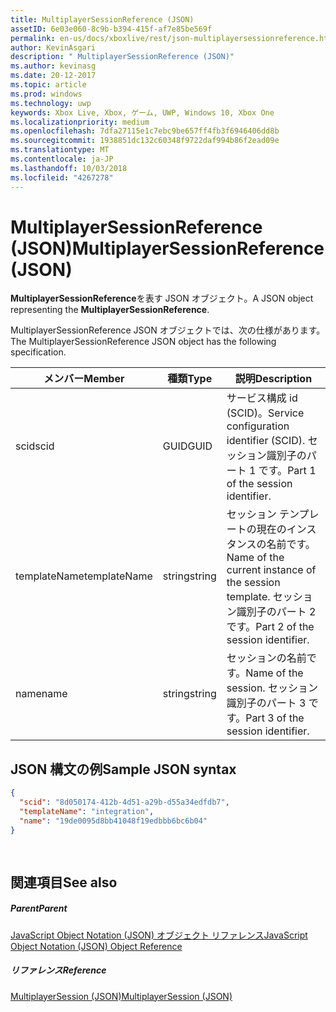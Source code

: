 ```yaml
---
title: MultiplayerSessionReference (JSON)
assetID: 6e03e060-8c9b-b394-415f-af7e85be569f
permalink: en-us/docs/xboxlive/rest/json-multiplayersessionreference.html
author: KevinAsgari
description: " MultiplayerSessionReference (JSON)"
ms.author: kevinasg
ms.date: 20-12-2017
ms.topic: article
ms.prod: windows
ms.technology: uwp
keywords: Xbox Live, Xbox, ゲーム, UWP, Windows 10, Xbox One
ms.localizationpriority: medium
ms.openlocfilehash: 7dfa27115e1c7ebc9be657ff4fb3f6946406dd8b
ms.sourcegitcommit: 1938851dc132c60348f9722daf994b86f2ead09e
ms.translationtype: MT
ms.contentlocale: ja-JP
ms.lasthandoff: 10/03/2018
ms.locfileid: "4267278"
---
```

# <a name="multiplayersessionreference-json"></a><span data-ttu-id="bef3c-104">MultiplayerSessionReference (JSON)</span><span class="sxs-lookup"><span data-stu-id="bef3c-104">MultiplayerSessionReference (JSON)</span></span>
<span data-ttu-id="bef3c-105">**MultiplayerSessionReference**を表す JSON オブジェクト。</span><span class="sxs-lookup"><span data-stu-id="bef3c-105">A JSON object representing the **MultiplayerSessionReference**.</span></span> 
<a id="ID4EQ"></a>

  
 
<span data-ttu-id="bef3c-106">MultiplayerSessionReference JSON オブジェクトでは、次の仕様があります。</span><span class="sxs-lookup"><span data-stu-id="bef3c-106">The MultiplayerSessionReference JSON object has the following specification.</span></span>
 
| <span data-ttu-id="bef3c-107">メンバー</span><span class="sxs-lookup"><span data-stu-id="bef3c-107">Member</span></span>| <span data-ttu-id="bef3c-108">種類</span><span class="sxs-lookup"><span data-stu-id="bef3c-108">Type</span></span>| <span data-ttu-id="bef3c-109">説明</span><span class="sxs-lookup"><span data-stu-id="bef3c-109">Description</span></span>| 
| --- | --- | --- | 
| <span data-ttu-id="bef3c-110">scid</span><span class="sxs-lookup"><span data-stu-id="bef3c-110">scid</span></span>| <span data-ttu-id="bef3c-111">GUID</span><span class="sxs-lookup"><span data-stu-id="bef3c-111">GUID</span></span>| <span data-ttu-id="bef3c-112">サービス構成 id (SCID)。</span><span class="sxs-lookup"><span data-stu-id="bef3c-112">Service configuration identifier (SCID).</span></span> <span data-ttu-id="bef3c-113">セッション識別子のパート 1 です。</span><span class="sxs-lookup"><span data-stu-id="bef3c-113">Part 1 of the session identifier.</span></span>| 
| <span data-ttu-id="bef3c-114">templateName</span><span class="sxs-lookup"><span data-stu-id="bef3c-114">templateName</span></span> | <span data-ttu-id="bef3c-115">string</span><span class="sxs-lookup"><span data-stu-id="bef3c-115">string</span></span> | <span data-ttu-id="bef3c-116">セッション テンプレートの現在のインスタンスの名前です。</span><span class="sxs-lookup"><span data-stu-id="bef3c-116">Name of the current instance of the session template.</span></span> <span data-ttu-id="bef3c-117">セッション識別子のパート 2 です。</span><span class="sxs-lookup"><span data-stu-id="bef3c-117">Part 2 of the session identifier.</span></span> | 
| <span data-ttu-id="bef3c-118">name</span><span class="sxs-lookup"><span data-stu-id="bef3c-118">name</span></span> | <span data-ttu-id="bef3c-119">string</span><span class="sxs-lookup"><span data-stu-id="bef3c-119">string</span></span> | <span data-ttu-id="bef3c-120">セッションの名前です。</span><span class="sxs-lookup"><span data-stu-id="bef3c-120">Name of the session.</span></span> <span data-ttu-id="bef3c-121">セッション識別子のパート 3 です。</span><span class="sxs-lookup"><span data-stu-id="bef3c-121">Part 3 of the session identifier.</span></span> | 
  
<a id="ID4EZ"></a>

 
## <a name="sample-json-syntax"></a><span data-ttu-id="bef3c-122">JSON 構文の例</span><span class="sxs-lookup"><span data-stu-id="bef3c-122">Sample JSON syntax</span></span> 
 

```json
{
  "scid": "8d050174-412b-4d51-a29b-d55a34edfdb7",
  "templateName": "integration",
  "name": "19de0095d8bb41048f19edbbb6bc6b04"
}
  
    
```

  
<a id="ID4EJB"></a>

 
## <a name="see-also"></a><span data-ttu-id="bef3c-123">関連項目</span><span class="sxs-lookup"><span data-stu-id="bef3c-123">See also</span></span>
 
<a id="ID4ELB"></a>

 
##### <a name="parent"></a><span data-ttu-id="bef3c-124">Parent</span><span class="sxs-lookup"><span data-stu-id="bef3c-124">Parent</span></span> 

[<span data-ttu-id="bef3c-125">JavaScript Object Notation (JSON) オブジェクト リファレンス</span><span class="sxs-lookup"><span data-stu-id="bef3c-125">JavaScript Object Notation (JSON) Object Reference</span></span>](atoc-xboxlivews-reference-json.md)

  
<a id="ID4EVB"></a>

 
##### <a name="reference"></a><span data-ttu-id="bef3c-126">リファレンス</span><span class="sxs-lookup"><span data-stu-id="bef3c-126">Reference</span></span> 

[<span data-ttu-id="bef3c-127">MultiplayerSession (JSON)</span><span class="sxs-lookup"><span data-stu-id="bef3c-127">MultiplayerSession (JSON)</span></span>](json-multiplayersession.md)

   